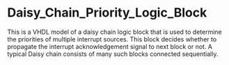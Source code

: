 # Daisy_Chain_Priority_Logic_Block
This is a VHDL model of a daisy chain logic block that is used to determine the priorities of multiple interrupt sources. This block decides whether to propagate the interrupt acknowledgement signal to next block or not. A typical Daisy chain consists of many such blocks connected sequentially.
